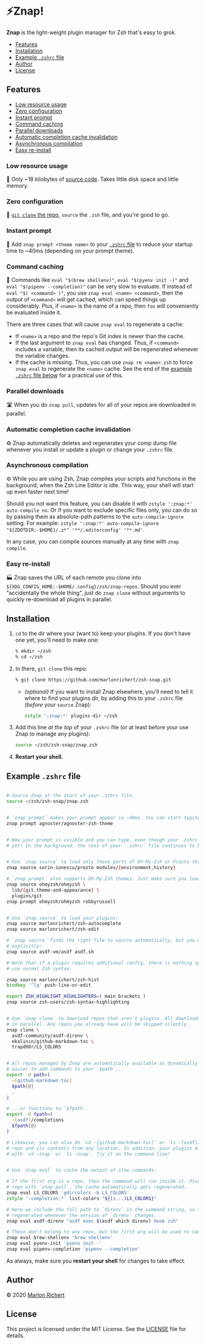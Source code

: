# ⚡️Znap!
**Znap** is the light-weight plugin manager for Zsh that's easy to grok.

* [Features](#features)
* [Installation](#installation)
* [Example `.zshrc` file](#example-zshrc-file)
* [Author](#author)
* [License](#license)

## Features
* [Low resource usage](#low-resource-usage)
* [Zero configuration](#zero-configuration)
* [Instant prompt](#instant-prompt)
* [Command caching](#command-caching)
* [Parallel downloads](#parallel-downloads)
* [Automatic completion cache invalidation](#automatic-completion-cache-invalidation)
* [Asynchronous compilation](#asynchronous-compilation)
* [Easy re-install](#easy-re-install)

### Low resource usage
🐥 Only ~18 kilobytes of [source code](#functions). Takes little disk space and little memory.

### Zero configuration
🔌 [`git clone` the repo](#installation), `source` the `.zsh` file, and you're good to go.

### Instant prompt
🏃 Add `znap prompt <theme name>` to your [`.zshrc` file](#example-zshrc) to reduce your startup time
to ~40ms (depending on your prompt theme).

### Command caching
🥫 Commands like `eval "$(brew shellenv)"`, `eval "$(pyenv init -)"` and
`eval "$(pipenv --completion)"` can be very slow to evaluate. If instead of
`eval "$( <command> )"`, you use `znap eval <name> <command>`, then the output of `<command>` will
get cached, which can speed things up considerably. Plus, if `<name>` is the name of a repo, then
 `foo` will conveniently be evaluated inside it.

There are three cases that will cause `znap eval` to regenerate a cache:
* If `<name>` is a repo and the repo's Git index is newer than the cache.
* If the last argument to `znap eval` has changed. Thus, if `<command>` includes a variable, then
  its cached output will be regenerated whenever the variable changes.
* If the cache is missing. Thus, you can use `znap rm <name>.zsh` to force `znap eval` to
  regenerate the `<name>` cache. See the end of the [example `.zshrc` file
  below]((#example-zshrc-file)) for a practical use of this.

### Parallel downloads
🛣 When you do `znap pull`, updates for all of your repos are downloaded in parallel.

### Automatic completion cache invalidation
♻️ Znap automatically deletes and regenerates your comp dump file whenever you install or update a
plugin or change your `.zshrc` file.

### Asynchronous compilation
⚙️ While you are using Zsh, Znap compiles your scripts and functions in the background, when the Zsh
Line Editor is idle. This way, your shell will start up even faster next time!

Should you not want this feature, you can disable it with `zstyle ':znap:*' auto-compile no`. Or if
you want to exclude specific files only, you can do so by passing them as absolute-path patterns to
the `auto-compile-ignore` setting. For example:
`zstyle ':znap:*' auto-compile-ignore "${ZDOTDIR:-$HOME}/.z*" '**/.editorconfig' '**.md'`.

In any case, you can compile sources manually at any time with `znap compile`.

### Easy re-install
🏭 Znap saves the URL of each remote you clone into
`${XDG_CONFIG_HOME:-$HOME/.config}/zsh/znap-repos`. Should you ever "accidentally the whole thing",
just do `znap clone` without arguments to quickly re-download all plugins in parallel.


## Installation
 1. `cd` to the dir where your (want to) keep your plugins. If you don't have one yet, you'll need
    to make one:
    ```zsh
    % mkdir ~/zsh
    % cd ~/zsh
    ```
 1. In there, `git clone` this repo:
    ```zsh
    % git clone https://github.com/marlonrichert/zsh-snap.git
    ```
    * _(optional)_ If you want to install Znap elsewhere, you'll need to tell it where to find your
      plugins dir, by adding this to your `.zshrc` file (_before_ your `source` Znap):
      ```zsh
      zstyle ':znap:*' plugins-dir ~/zsh
      ```
 1. Add this line _at the top_ of your `.zshrc` file (or at least before your use Znap to manage
    any plugins):
    ```zsh
    source ~/zsh/zsh-snap/znap.zsh
    ```
 1. **Restart your shell.**


## Example `.zshrc` file
```zsh

# Source Znap at the start of your .zshrc file.
source ~/zsh/zsh-snap/znap.zsh


# `znap prompt` makes your prompt appear in ~40ms. You can start typing right away!
znap prompt agnoster/agnoster-zsh-theme


# Now your prompt is visible and you can type, even though your .zshrc file hasn't finished loading
# yet! In the background, the rest of your `.zshrc` file continues to be executed.


# Use `znap source` to load only those parts of Oh-My-Zsh or Prezto that you really need:
znap source sorin-ionescu/prezto modules/{environment,history}

# `znap prompt` also supports Oh-My-Zsh themes. Just make sure you load the required libs first:
znap source ohmyzsh/ohmyzsh \
  lib/{git,theme-and-appearance} \
  plugins/git
znap prompt ohmyzsh/ohmyzsh robbyrussell


# Use `znap source` to load your plugins:
znap source marlonrichert/zsh-autocomplete
znap source marlonrichert/zsh-edit

# `znap source` finds the right file to source automatically, but you can also specify one
# explicitly:
znap source asdf-vm/asdf asdf.sh

# Note that if a plugin requires additional config, there is nothing special you need to do. Just
# use normal Zsh syntax:

znap source marlonrichert/zsh-hist
bindkey '^[q' push-line-or-edit

export ZSH_HIGHLIGHT_HIGHLIGHTERS=( main brackets )
znap source zsh-users/zsh-syntax-highlighting


# Use `znap clone` to download repos that aren't plugins. All downloads in the same call will occur
# in parallel. Any repos you already have will be skipped silently.
znap clone \
  asdf-community/asdf-direnv \
  ekalinin/github-markdown-toc \
  trapd00r/LS_COLORS


# All repos managed by Znap are automatically available as dynamically-named dirs. This makes it
# easier to add commands to your `$path`...
export -U path=(
  ~[github-markdown-toc]
  $path[@]
  .
)

# ...or functions to `$fpath`.
export -U fpath=(
  ~[asdf]/completions
  $fpath[@]
)

# Likewise, you can also do `cd ~[github-markdown-toc]` or `ls ~[asdf]/completions` to access a
# repo and its contents from any location. In addition, your plugins dir itself can be accessed
# with `cd ~znap` or `ls ~znap`. Try it on the command line!


# Use `znap eval` to cache the output of slow commands:

# If the first arg is a repo, then the command will run inside it. Plus, whenever you update the
# repo with `znap pull`, the cache automatically gets regenerated.
znap eval LS_COLORS 'gdircolors -b LS_COLORS'
zstyle ':completion:*' list-colors "${(s.:.)LS_COLORS}"

# Here we include the full path to `direnv` in the command string, so that the cache will be
# regenerated whenever the version of `direnv` changes.
znap eval asdf-direnv "asdf exec $(asdf which direnv) hook zsh"

# These don't belong to any repo, but the first arg will be used to name the cache file.
znap eval brew-shellenv 'brew shellenv'
znap eval pyenv-init 'pyenv init -'
znap eval pipenv-completion 'pipenv --completion'

```

As always, make sure you **restart your shell** for changes to take effect.


## Author
© 2020 [Marlon Richert](https://github.com/marlonrichert)


## License
This project is licensed under the MIT License. See the
[LICENSE](LICENSE) file for details.
